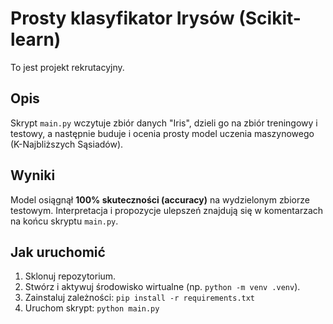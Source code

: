 # Prosty klasyfikator Irysów (Scikit-learn)

To jest projekt rekrutacyjny.

## Opis

Skrypt `main.py` wczytuje zbiór danych "Iris", dzieli go na zbiór treningowy i testowy, a następnie buduje i ocenia prosty model uczenia maszynowego (K-Najbliższych Sąsiadów).

## Wyniki

Model osiągnął **100% skuteczności (accuracy)** na wydzielonym zbiorze testowym. Interpretacja i propozycje ulepszeń znajdują się w komentarzach na końcu skryptu `main.py`.

## Jak uruchomić

1.  Sklonuj repozytorium.
2.  Stwórz i aktywuj środowisko wirtualne (np. `python -m venv .venv`).
3.  Zainstaluj zależności: `pip install -r requirements.txt`
4.  Uruchom skrypt: `python main.py`